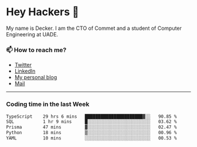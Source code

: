 # Hey Hackers 👋

My name is Decker. I am the CTO of Commet and a student of Computer Engineering at UADE.

### 📫 How to reach me?
- [Twitter](https://x.com/0xDecker) 
- [LinkedIn](https://www.linkedin.com/in/decker-urbano/) 
- [My personal blog](http://decker.sh) 
- [Mail](mailto:me@decker.sh)

---

### Coding time in the last Week

<!--START_SECTION:waka-->

```txt
TypeScript    29 hrs 6 mins   ██████████████████████▓░░   90.85 %
SQL           1 hr 9 mins     █░░░░░░░░░░░░░░░░░░░░░░░░   03.62 %
Prisma        47 mins         ▓░░░░░░░░░░░░░░░░░░░░░░░░   02.47 %
Python        18 mins         ▒░░░░░░░░░░░░░░░░░░░░░░░░   00.96 %
YAML          10 mins         ░░░░░░░░░░░░░░░░░░░░░░░░░   00.53 %
```

<!--END_SECTION:waka-->
